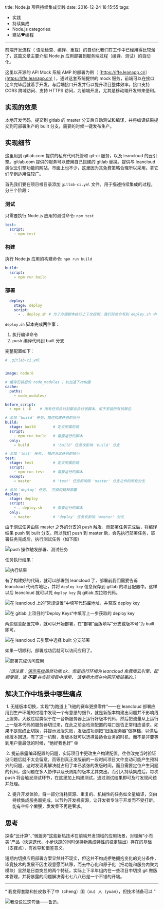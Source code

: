 title: Node.js 项目持续集成实践
date: 2016-12-24 18:15:55
tags: 
  - 实践
  - 持续集成
  - Node.js
categories:
  - 建站❤编程
---

  前端开发流程（ 语法检查、编译、重载）的自动化我们在工作中已经用得比较溜了，这篇文章主要介绍 Node.js 应用部署到服务端过程（编译、测试）的自动化。

  这里以开源的 API Mock 系统 AMP 的部署为例（ [https://iffe.leanapp.cn](https://iffe.leanapp.cn) ），通过这套系统提供的 mock 服务，前端可以在接口定义完毕后就着手开发，与后端接口开发并行以提升项目整体效率。接口支持 CORS 跨域访问、支持 HTTPS 访问，为前端开发，尤其是移动端开发带来便利。
<!-- more -->
## 实现的效果

  本地开发代码，提交到 gitlab 的 master 分支后自动测试和编译，并将编译结果提交到可部署生产的 built 分支，需要的时候一键发布生产。

## 实现细节

  这里用到 gitlab.com 提供的私有代码托管和 git-ci 服务，以及 leancloud 的云引擎。gitlab.com 提供的服务可以使用自己搭建的 gitlab 替换。提供与 leancloud 类似云引擎功能的网站，市面上也不少，这里因为其免费策略合理所以采用，拿它们举例适用性较广。

  首先我们要在项目根目录添加 `gitlab-ci.yml` 文件，用于描述持续集成的过程，分三个阶段：

  ### 测试
  只需要执行 Node.js 应用的测试命令: `npm test`

  ```yml
  test:
    script:
      - npm test
   ```

  ### 构建
  执行 Node.js 应用的构建命令: `npm run build`

  ```yml
  build:
    script:
      - npm run build
   ```
  ### 部署

  ```yml
    deploy:
      stage: deploy
      script:
        - . deploy.sh # 为了方便脚本执行上下文控制，我们将命令写到 deploy.sh 中
  ```
  `deploy.sh` 脚本完成两件事：

  1. 执行编译命令
  2. push 编译代码到 built 分支

完整配置如下：

  ```yml
  # .gitlab-ci.yml


  image: node:6

  # 缓存安装后的 node_modules ，以加速下次构建
  cache:
    paths: 
      - node_modules/

  before_script:
    - npm i -D    # 所有任务执行前都会执行该脚本，用于安装所有依赖包 

  # 添加 ‘build' 任务，描述构建任务的执行
  build:
    stage: build        # 定义所属阶段
    script:
      - npm run build   # 需要运行的脚本
    only:
      - build           # 'build' 任务仅影响 'build' 分支

  # 添加 'test' 任务， 描述测试任务的执行
  test:
    stage: test         # 定义所属阶段
    script:
      - npm run test    # 需要运行的脚本
    except:
      - master          # 'test' 任务影响除 'master' 分支之外的所有分支

  # 添加 'deploy' 任务， 完成构建和部署
  deploy:
    stage: deploy
    script:
      - . deploy.sh     # 需要运行的脚本
    only:
      - master          # 'deploy' 任务仅影响 'master' 分支
  ```
  由于测试任务由除 master 之外的分支的 push 触发，而部署任务完成后，将编译结果 push 到 built 分支。所以我们 push 到 master 后，会先执行部署任务，部署任务完成后，执行测试任务（如下图）

  ![push 操作触发部署、测试任务](https://ww1.sinaimg.cn/large/4d6e3e3bgw1fasnuyxbxij21do0myq8j.jpg)

  任务执行结果：

  ![执行结果](https://ww1.sinaimg.cn/large/4d6e3e3bgw1fasnv43a3rj21dy0n6grg.jpg)

  有了构建好的代码，就可以部署到 leancloud 了，部署前我们需要告诉 leancloud 代码库地址，并将 `deploy key` 信息保存到 gitlab 的项目配置中。这样以后 leancloud 就可以凭 `deploy key` 向 gitlab 库拉取代码。

  ![在 leancloud 上的“常规设置“中填写代码库地址，并获取 `deploy key`](https://ww1.sinaimg.cn/large/4d6e3e3bgw1fasnvfto9rj21d00sc7bq.jpg)

  ![在 gitlab 上项目的“Deploy Keys“中填写上一步获取的 `deploy key`](https://ww1.sinaimg.cn/large/4d6e3e3bgw1fasnv6vy7fj20ug0nk0yb.jpg)

  两边信息配置完毕，就可以开始部署，在“部署”面版填写“分支或版本号“为 built 即可。

  ![在 leancloud 云引擎中选择 built 分支部署](https://ww1.sinaimg.cn/large/4d6e3e3bgw1fasnupddu7j20mu0oujuq.jpg)

  如果一切顺利，部署成功后就可以访问应用了。

  ![部署完成访问应用](https://ww1.sinaimg.cn/large/4d6e3e3bgw1fasog9t4wxj21eu0z2qgs.jpg)

  *（请注意：[演示系统](https://iffe.leanapp.cn)虽然功能 ok，但是运行环境为 leancloud 免费版云引擎，配额受限，请 **不要** 在实际项目中使用， 请使用大师在内网环境部署的。）*



## 解决工作中场景中哪些痛点


  1. 无缝版本切换，实现“为跑道上飞驰的赛车更换零件”——在 leancloud 部署应用到生产环境的过程中发现一个有意思的细节，就是新版本构建出问题并不影响线上服务。大致过程类似于在一台新服务器上运行好版本代码，然后把流量从上运行上一版本代码的服务器切过来，在此之前会检测配置的端口是否正常相应请求，如果不是就终止切换，并提示发版失败，发版成功则把“旧版服务器”做存档，以供后续版本回退。有了这一机制，发版本就可以选择最适合业务的时机，而不是非要等到用户量最低的时候，“他好我也好” 😝

  2. 提前暴露编译配置的问题，实际项目中更改生产构建配置，往往改完当时验证没问题后就不太会留意，而等到真正发版前的一段时间项目文件变动可能产生预料外的问题，这时发现再解决就占用了本已紧张的发版时间，而且需要定位产生问题的代码，这问题在多人协作以及长周期的版本尤其突出。而引入持续集成后，每次 push 将会触发测试环节，在这里加上构建测试，通过测试结果即可及时发现问题并处理。

  2. 提升开发体验，将一部分消耗资源、重复的、机械性的任务如全量编译，交由持续集成服务器完成，以节约开发机资源，让开发者专注于开发而不受打断。能有空伸个懒腰，发发呆不再是奢求。

## 思考
  探索“云计算”、”微服务”这些新热技术在前端开发领域的应用场景，对理解“小而美”产品（快速迭代、小步快跑的同时保持新集成特性的稳定输出）存在的基础（支撑点），有推导和借鉴意义。
  
  短期内切换应用部署方案显然并不现实，但这并不构成拒绝拥抱变化的充分条件，毕竟技术的发展不因主观意愿而转移，而去中心化和原子化（把功能和服务内聚为模块）显然是日益突显的两个特征。实际上下半年组内在一些项目中切换 git 做版本管理，并将暴露的问题解决得七七八八已是一个不错的开端。
  
  ---

  “ 我觉得套路和扯皮救不了中（cheng）国（xu）人（yuan），但技术储备可以 ”

  ![我没说过这句话——鲁迅](https://ww1.sinaimg.cn/large/4d6e3e3bgw1fb1vq7qshuj218c18gwlb.jpg)。